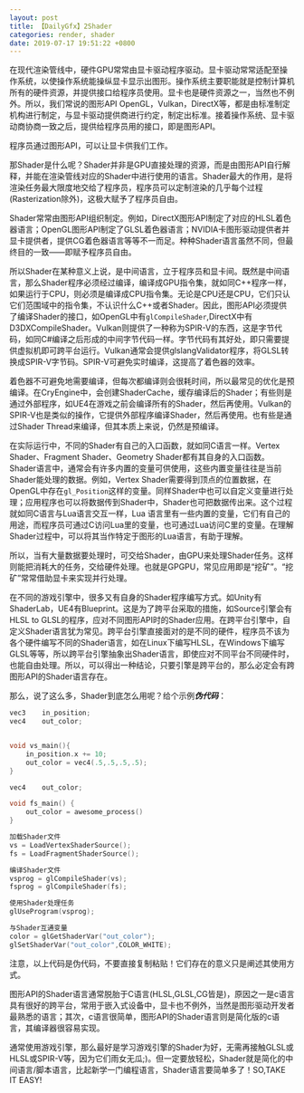 ```yaml
---
layout: post
title: 【DailyGfx】2Shader
categories: render, shader
date: 2019-07-17 19:51:22 +0800
---
```


在现代渲染管线中，硬件GPU常常由显卡驱动程序驱动。显卡驱动常常适配至操作系统，以使操作系统能操纵显卡显示出图形。操作系统主要职能就是控制计算机所有的硬件资源，并提供接口给程序员使用。显卡也是硬件资源之一，当然也不例外。所以，我们常说的图形API OpenGL，Vulkan，DirectX等，都是由标准制定机构进行制定，与显卡驱动提供商进行约定，制定出标准。接着操作系统、显卡驱动商协商一致之后，提供给程序员用的接口，即是图形API。

程序员通过图形API，可以让显卡供我们工作。

那Shader是什么呢？Shader并非是GPU直接处理的资源，而是由图形API自行解释，并能在渲染管线对应的Shader中进行使用的语言。Shader最大的作用，是将渲染任务最大限度地交给了程序员，程序员可以定制渲染的几乎每个过程(Rasterization除外)，这极大赋予了程序员自由。

Shader常常由图形API组织制定。例如，DirectX图形API制定了对应的HLSL着色器语言；OpenGL图形API制定了GLSL着色器语言；NVIDIA卡图形驱动提供者并显卡提供者，提供CG着色器语言等等不一而足。种种Shader语言虽然不同，但最终目的一致——即赋予程序员自由。

所以Shader在某种意义上说，是中间语言，立于程序员和显卡间。既然是中间语言，那么Shader程序必须经过编译，编译成GPU指令集，就如同C++程序一样，如果运行于CPU，则必须是编译成CPU指令集。无论是CPU还是CPU，它们只认它们范围域中的指令集，不认识什么C++或者Shader。因此，图形API必须提供了编译Shader的接口，如OpenGL中有`glCompileShader`,DirectX中有D3DXCompileShader。Vulkan则提供了一种称为SPIR-V的东西，这是字节代码，如同C#编译之后形成的中间字节代码一样。字节代码有其好处，即只需要提供虚拟机即可跨平台运行。Vulkan通常会提供glslangValidator程序，将GLSL转换成SPIR-V字节码。SPIR-V可避免实时编译，这提高了着色器的效率。

着色器不可避免地需要编译，但每次都编译则会很耗时间，所以最常见的优化是预编译。在CryEngine中，会创建ShaderCache，缓存编译后的Shader；有些则是通过外部程序，如UE4在游戏之前会编译所有的Shader，然后再使用。Vulkan的SPIR-V也是类似的操作，它提供外部程序编译Shader，然后再使用。也有些是通过Shader Thread来编译，但其本质上来说，仍然是预编译。

在实际运行中，不同的Shader有自己的入口函数，就如同C语言一样。Vertex Shader、Fragment Shader、Geometry Shader都有其自身的入口函数。Shader语言中，通常会有许多内置的变量可供使用，这些内置变量往往是当前Shader能处理的数据。例如，Vertex Shader需要得到顶点的位置数据，在OpenGL中存在`gl_Position`这样的变量。同样Shader中也可以自定义变量进行处理；应用程序也可以将数据传到Shader中，Shader也可把数据传出来。这个过程就如同C语言与Lua语言交互一样，Lua 语言里有一些内置的变量，它们有自己的用途，而程序员可通过C访问Lua里的变量，也可通过Lua访问C里的变量。在理解Shader过程中，可以将其当作特定于图形的Lua语言，有助于理解。

所以，当有大量数据要处理时，可交给Shader，由GPU来处理Shader任务。这样则能把消耗大的任务，交给硬件处理。也就是GPGPU，常见应用即是“挖矿”。“挖矿”常常借助显卡来实现并行处理。

在不同的游戏引擎中，很多又有自身的Shader程序编写方式。如Unity有ShaderLab，UE4有Blueprint。这是为了跨平台采取的措施，如Source引擎会有HLSL to GLSL的程序，应对不同图形API时的Shader应用。在跨平台引擎中，自定义Shader语言犹为常见。跨平台引擎直接面对的是不同的硬件，程序员不该为各个硬件编写不同的Shader语言，如在Linux下编写HLSL，在Windows下编写GLSL等等，所以跨平台引擎抽象出Shader语言，即使应对不同平台不同硬件时，也能自由处理。所以，可以得出一种结论，只要引擎是跨平台的，那么必定会有跨图形API的Shader语言存在。

那么，说了这么多，Shader到底怎么用呢？给个示例***伪代码***：
``` c
vec3    in_position;
vec4    out_color;


void vs_main(){
    in_position.x += 10;
    out_color = vec4(.5,.5,.5,.5);
}
```
``` c
vec4    out_color;

void fs_main() {
    out_color = awesome_process()
}
```
``` c
加载Shader文件
vs = LoadVertexShaderSource();
fs = LoadFragmentShaderSource();

编译Shader文件
vsprog = glCompileShader(vs);
fsprog = glCompileShader(fs);

使用Shader处理任务
glUseProgram(vsprog);

与Shader互通变量
color = glGetShaderVar("out_color");
glSetShaderVar("out_color",COLOR_WHITE);
```

注意，以上代码是伪代码，不要直接复制粘贴！它们存在的意义只是阐述其使用方式。

图形API的Shader语言通常脱胎于C语言(HLSL,GLSL,CG皆是)，原因之一是c语言具有很好的跨平台，常用于嵌入式设备中，显卡也不例外，当然是图形驱动开发者最熟悉的语言；其次，c语言很简单，图形API的Shader语言则是简化版的c语言，其编译器很容易实现。

通常使用游戏引擎，那么最好是学习游戏引擎的Shader为好，无需再接触GLSL或HLSL或SPIR-V等，因为它们雨女无瓜;)。但一定要放轻松，Shader就是简化的中间语言/脚本语言，比起新学一门编程语言，Shader语言要简单多了！SO,TAKE IT EASY!

